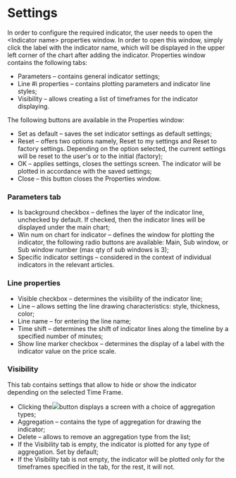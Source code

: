 # Settings

In order to configure the required indicator, the user needs to open the &lt;Indicator name&gt; properties window. In order to open this window, simply click the label with the indicator name, which will be displayed in the upper left corner of the chart after adding the indicator. Properties window contains the following tabs:

* Parameters – contains general indicator settings;
* Line \#i properties – contains plotting parameters and indicator line styles;
* Visibility – allows creating a list of timeframes for the indicator displaying.

The following buttons are available in the Properties window:

* Set as default – saves the set indicator settings as default settings;
* Reset – offers two options namely, Reset to my settings and Reset to factory settings. Depending on the option selected, the current settings will be reset to the user's or to the initial \(factory\);
* OK – applies settings, closes the settings screen. The indicator will be plotted in accordance with the saved settings;
* Close – this button closes the Properties window.

### Parameters tab

* Is background checkbox – defines the layer of the indicator line, unchecked by default. If checked, then the indicator lines will be displayed under the main chart;
* Win num on chart for indicator – defines the window for plotting the indicator, the following radio buttons are available: Main, Sub window, or Sub window number \(max qty of sub windows is 3\);
* Specific indicator settings – considered in the context of individual indicators in the relevant articles.

### Line properties

* Visible checkbox – determines the visibility of the indicator line;
* Line – allows setting the line drawing characteristics: style, thickness, color;
* Line name – for entering the line name;
* Time shift – determines the shift of indicator lines along the timeline by a specified number of minutes;
* Show line marker checkbox – determines the display of a label with the indicator value on the price scale.

### Visibility

This tab contains settings that allow to hide or show the indicator depending on the selected Time Frame.

* Clicking the![](https://lh4.googleusercontent.com/PsWyfpBfsl32BT91_lucc6AdiR17SmY7TW1ByQjkLo-14dAHN_rYiHowcFY9gcYzD2CtTQ4T95pFb8Qp30eKYArlXRpm48axJcaOWnNPi_5TZy5FCv3Sna0JakfvhU8HFOHSiKAu)button displays a screen with a choice of aggregation types;
* Aggregation – contains the type of aggregation for drawing the indicator;
* Delete – allows to remove an aggregation type from the list;
* If the Visibility tab is empty, the indicator is plotted for any type of aggregation. Set by default;
* If the Visibility tab is not empty, the indicator will be plotted only for the timeframes specified in the tab, for the rest, it will not.



